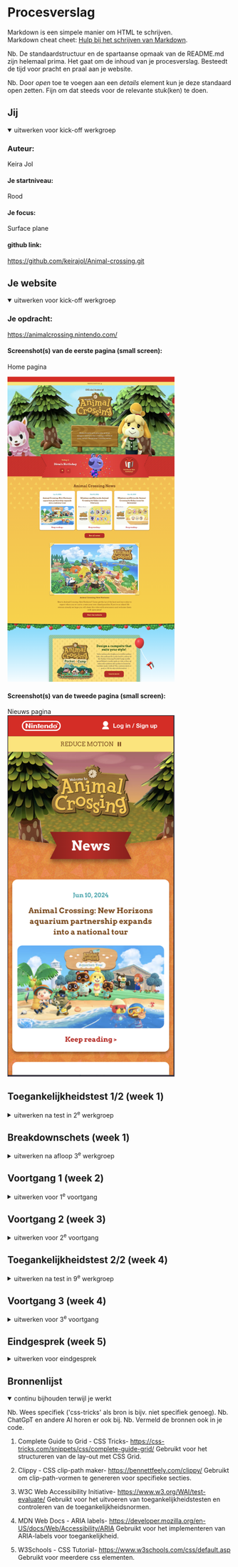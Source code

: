 # Procesverslag
Markdown is een simpele manier om HTML te schrijven.  
Markdown cheat cheet: [Hulp bij het schrijven van Markdown](https://github.com/adam-p/markdown-here/wiki/Markdown-Cheatsheet).

Nb. De standaardstructuur en de spartaanse opmaak van de README.md zijn helemaal prima. Het gaat om de inhoud van je procesverslag. Besteedt de tijd voor pracht en praal aan je website.

Nb. Door *open* toe te voegen aan een *details* element kun je deze standaard open zetten. Fijn om dat steeds voor de relevante stuk(ken) te doen.





## Jij

<details open>
  <summary>uitwerken voor kick-off werkgroep</summary>

  ### Auteur:
  Keira Jol

  #### Je startniveau:
  Rood

  #### Je focus:
  Surface plane

  #### github link:
  https://github.com/keirajol/Animal-crossing.git
 
</details>





## Je website

<details open>
  <summary>uitwerken voor kick-off werkgroep</summary>

  ### Je opdracht:
  https://animalcrossing.nintendo.com/

  #### Screenshot(s) van de eerste pagina (small screen): 
  Home pagina 

  <img src="ReadMe-Images/AnimalCrossing-home-OG.png" width="375px" alt="Animal Crossing homepage screenshot">

  #### Screenshot(s) van de tweede pagina (small screen):
  Nieuws pagina  
  <img src="ReadMe-Images/AnimalCrossing-news-OG.png" width="375px" alt="Animal Crossing news page screenshot">
 
</details>



## Toegankelijkheidstest 1/2 (week 1)

<details>
  <summary>uitwerken na test in 2<sup>e</sup> werkgroep</summary>

  ### Bevindingen
  Lijst met je bevindingen die in de test naar voren kwamen:
  - Tekst contrast niet overal voldoende (bijvoorbeeld witte tekst op een lichte achtergrond).
  - Niet elke afbeelding heeft een alt tekst.
  - Volgorde van klikken is niet altijd logisch.
  

</details>



## Breakdownschets (week 1)

<details>
  <summary>uitwerken na afloop 3<sup>e</sup> werkgroep</summary>

  ### de hele pagina: 
  <img src="ReadMe-Images/BreakdownSchets-AnimalCrossing.png" width="375px" alt="breakdown van de hele pagina">

</details>





## Voortgang 1 (week 2)

<details>
  <summary>uitwerken voor 1<sup>e</sup> voortgang</summary>
      <img src="ReadMe-Images/SS-week1.png" width="375px" alt="Animal Crossing home page screenshot">

  ### Stand van zaken
  hier dit ging goed & dit was lastig (neem ook screenshots op van delen van je website en code)
  Ik was eerst bezig met de html dat kon ik best goed al indelen. Opzich ging alles wel goed maar ik had nog wel moeite met css selectors. Waardoor ik css code aan het schrijven was maar het werkte niet omdat de selector niet correct was.

  ### Verslag van meeting
  hier na afloop snel de uitkomsten van de meeting vastleggen

  - Ik had nog niet zoveel vragen. Ik was al erg goed opweg hier en had al het begin van de eerste pagina. 

</details>





## Voortgang 2 (week 3)

<details>
  <summary>uitwerken voor 2<sup>e</sup> voortgang</summary>

<img src="ReadMe-Images/SS-week2-img1.png" width="375px" alt="Animal Crossing news page screenshot">
<img src="ReadMe-Images/SS-week2-img2.png" width="375px" alt="Animal Crossing news page screenshot">
<img src="ReadMe-Images/SS-week2-img3.png" width="375px" alt="Animal Crossing news page screenshot">
  ### Stand van zaken
  hier dit ging goed & dit was lastig (neem ook screenshots op van delen van je website en code)
  Ik was al best ver met de Home pagina. Ik had een paar problemen waar ik zelf niet uit kom. ik wou namelijk dat een section een rode einde had maar dat krijg ik niet voor elkaar. 
  Ik krijg bij section 1 in de main waar de kado img instaat krijg ik de button niet volledig rond.


  ### Verslag van meeting
  hier na afloop snel de uitkomsten van de meeting vastleggen

  - Problem: Ronde einde voor een section.
  Ik ben geholpen door de studentassisten.
  oplossing:
  Ik moest gebruik maken van clip path alleen als ik dat gebruikte werd de section erg klein. Waardoor ik een div heb gebruikt en daarop heb ik een clip path gemaakt.

  css code:
  main>div:nth-of-type(3) {
    position: relative;
    clip-path: ellipse(65% 60% at 52% 100%);
    background-image: url(Images/green-triangles.png);
    background-color: #01A623;
    height: 20em;
    margin-top: 5em;
}

- Problem: Een button een volledig rondje maken
Oplossing: aspect-ratio: 1;


</details>





## Toegankelijkheidstest 2/2 (week 4)

<details>
  <summary>uitwerken na test in 9<sup>e</sup> werkgroep</summary>
  
  ### Bevindingen
  Lijst met je bevindingen die in de test naar voren kwamen (geef ook aan wat er verbeterd is):
  - de Headings stonden nog niet allemaal goed heb ik aangepast.
  - contrast bij de hover van een button was slecht tekst was erg onduidelijk.
  - Geen duidelijke alt teksten. 
  - Bij voice over skipte het soms een link.
  - 

</details>





## Voortgang 3 (week 4)

<details>
  <summary>uitwerken voor 3<sup>e</sup> voortgang</summary>
  <img src="ReadMe-Images/SS-week3-img1.png" width="375px" alt="Animal Crossing news page screenshot">

  ### Stand van zaken
  hier dit ging goed & dit was lastig (neem ook screenshots op van delen van je website en code)
  Ik ben al klaar met de website alleen moet het nog toegankelijk gemaakt worden. Een probleem die ik heb is dat ik via een bron een button in een a heb gezet waardoor het met een screenreader er 2 keer overheen ging. Ook zijn de headings nog in de juiste volgorde.

  ### Verslag van meeting
  hier na afloop snel de uitkomsten van de meeting vastleggen

  - Problem: button in een a is niet toegankelijk.
  Oplossing:
  geen button gebruiken maar de a stijlen als een button.
  - problem: datums niet in een een heading maar in een time.

  - Bij de amiibo in een list zetten en niet naast elkaar stijlen.


</details>





## Eindgesprek (week 5)

<details>
  <summary>uitwerken voor eindgesprek</summary>

  ### Je uitkomst - karakteristiek screenshots:

  <img src="ReadMe-Images/SS-eindproduct.png" width="375px" alt="uitkomst opdracht 1">
  <img src="ReadMe-Images/SS-eind-img1.png" width="375px" alt="uitkomst opdracht 1">
  <img src="ReadMe-Images/SS-eind-img2.png" width="375px" alt="uitkomst opdracht 1">
  <img src="ReadMe-Images/SS-eind-img3.png" width="375px" alt="uitkomst opdracht 1">
  


  ### Dit ging goed/Heb ik geleerd: 
  - Navigatie volgorde aanpassen: De tab-volgorde was niet altijd logisch en het duurde even voordat ik dat goed had.
  - De css selectors, ik gebruikte vooral classes en ids af en toe wel selectors maar ik gebruikte best snel een class waardoor ik nog niet zo goed de selectors kenden. Ik dit bij deze opdracht veel ontwikkeld en snap nu hoe de css selectors werken.

  <img src="readme-images/dummy-plaatje.jpg" width="375px" alt="top">


  ### Dit was lastig/Is niet gelukt:
  Korte omschrijving met plaatjes
  - Navigatie volgorde aanpassen: De tab-volgorde was niet altijd logisch en het duurde even voordat ik dat goed had.

  - ik vond de ronde onderkant krijgen erg lastig en heb ik best veel moeite mee gehad om het goed te krijgen.

  <img src="ReadMe-Images/SS-rondeonderknat.png" width="375px" alt="bummer">
</details>





## Bronnenlijst

<details open>
  <summary>continu bijhouden terwijl je werkt</summary>

  Nb. Wees specifiek ('css-tricks' als bron is bijv. niet specifiek genoeg). 
  Nb. ChatGpT en andere AI horen er ook bij.
  Nb. Vermeld de bronnen ook in je code.

1. Complete Guide to Grid - CSS Tricks- https://css-tricks.com/snippets/css/complete-guide-grid/
Gebruikt voor het structureren van de lay-out met CSS Grid.

2. Clippy - CSS clip-path maker- https://bennettfeely.com/clippy/
Gebruikt om clip-path-vormen te genereren voor specifieke secties.

3. W3C Web Accessibility Initiative- https://www.w3.org/WAI/test-evaluate/
Gebruikt voor het uitvoeren van toegankelijkheidstesten en controleren van de toegankelijkheidsnormen.

4. MDN Web Docs - ARIA labels- https://developer.mozilla.org/en-US/docs/Web/Accessibility/ARIA
Gebruikt voor het implementeren van ARIA-labels voor toegankelijkheid.

5. W3Schools - CSS Tutorial- https://www.w3schools.com/css/default.asp
Gebruikt voor meerdere css elementen.

</details>